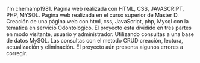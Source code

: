 I'm chemamp1981.
Pagína web realizada con HTML, CSS, JAVASCRIPT, PHP, MYSQL.
Pagína web realizada en el curso superior de Master D.
Creación de una página web con html, css, JavaScript, php, Mysql con la tematica en servicio Odontologico. 
El proyecto esta dividido en tres partes en modo visitante, usuario y administrador. 
Utilizando consultas a una base de datos MySQL. 
Las consultas con el metodo CRUD creación, lectura, actualización y eliminación.
El proyecto aún presenta algunos errores a corregir.
